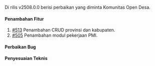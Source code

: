Di rilis v2508.0.0 berisi perbaikan yang diminta Komunitas Open Desa.

#### Penambahan Fitur

1. [#513](https://github.com/OpenSID/pantau/issues/513) Penambahan CRUD provinsi dan kabupaten.
2. [#505](https://github.com/OpenSID/pantau/issues/505) Penambahan modul pekerjaan PMI.

#### Perbaikan Bug



#### Penyesuaian Teknis

